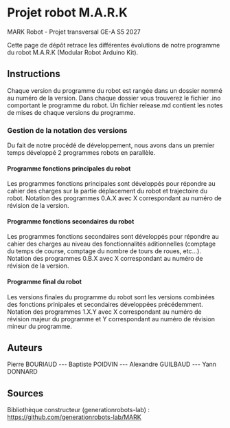 # Projet robot M.A.R.K
MARK Robot - Projet transversal GE-A S5 2027

Cette page de dépôt retrace les différentes évolutions de notre programme du robot M.A.R.K (Modular Robot Arduino Kit).

## Instructions
Chaque version du programme du robot est rangée dans un dossier nommé au numéro de la version.
Dans chaque dossier vous trouverez le fichier .ino comportant le programme du robot. Un fichier release.md contient les notes de mises de chaque versions du programme.

### Gestion de la notation des versions
Du fait de notre procédé de développement, nous avons dans un premier temps développé 2 programmes robots en parallèle.

#### Programme fonctions principales du robot
Les programmes fonctions principales sont développés pour répondre au cahier des charges sur la partie déplacement du robot et trajectoire du robot.
Notation des programmes 0.A.X avec X correspondant au numéro de révision de la version.

#### Programme fonctions secondaires du robot
Les programmes fonctions secondaires sont développés pour répondre au cahier des charges au niveau des fonctionnalités aditionnelles (comptage du temps de course, comptage du nombre de tours de roues, etc...).
Notation des programmes 0.B.X avec X correspondant au numéro de révision de la version.

#### Programme final du robot
Les versions finales du programme du robot sont les versions combinées des fonctions prinipales et secondaires développées précédemment.
Notation des programmes 1.X.Y avec X correspondant au numéro de révision majeur du programme et Y correspondant au numéro de révision mineur du programme.

## Auteurs
Pierre BOURIAUD --- 
Baptiste POIDVIN --- 
Alexandre GUILBAUD --- 
Yann DONNARD

## Sources
Bibliothèque constructeur (generationrobots-lab) : https://github.com/generationrobots-lab/MARK
